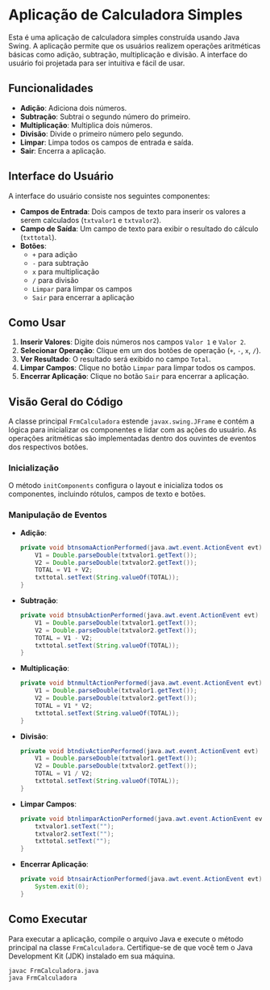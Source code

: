 # Aplicação de Calculadora Simples

Esta é uma aplicação de calculadora simples construída usando Java Swing. A aplicação permite que os usuários realizem operações aritméticas básicas como adição, subtração, multiplicação e divisão. A interface do usuário foi projetada para ser intuitiva e fácil de usar.

## Funcionalidades

- **Adição**: Adiciona dois números.
- **Subtração**: Subtrai o segundo número do primeiro.
- **Multiplicação**: Multiplica dois números.
- **Divisão**: Divide o primeiro número pelo segundo.
- **Limpar**: Limpa todos os campos de entrada e saída.
- **Sair**: Encerra a aplicação.

## Interface do Usuário

A interface do usuário consiste nos seguintes componentes:

- **Campos de Entrada**: Dois campos de texto para inserir os valores a serem calculados (`txtvalor1` e `txtvalor2`).
- **Campo de Saída**: Um campo de texto para exibir o resultado do cálculo (`txttotal`).
- **Botões**:
  - `+` para adição
  - `-` para subtração
  - `x` para multiplicação
  - `/` para divisão
  - `Limpar` para limpar os campos
  - `Sair` para encerrar a aplicação

## Como Usar

1. **Inserir Valores**: Digite dois números nos campos `Valor 1` e `Valor 2`.
2. **Selecionar Operação**: Clique em um dos botões de operação (`+`, `-`, `x`, `/`).
3. **Ver Resultado**: O resultado será exibido no campo `Total`.
4. **Limpar Campos**: Clique no botão `Limpar` para limpar todos os campos.
5. **Encerrar Aplicação**: Clique no botão `Sair` para encerrar a aplicação.

## Visão Geral do Código

A classe principal `FrmCalculadora` estende `javax.swing.JFrame` e contém a lógica para inicializar os componentes e lidar com as ações do usuário. As operações aritméticas são implementadas dentro dos ouvintes de eventos dos respectivos botões.

### Inicialização

O método `initComponents` configura o layout e inicializa todos os componentes, incluindo rótulos, campos de texto e botões.

### Manipulação de Eventos

- **Adição**: 
  ```java
  private void btnsomaActionPerformed(java.awt.event.ActionEvent evt) {
      V1 = Double.parseDouble(txtvalor1.getText());
      V2 = Double.parseDouble(txtvalor2.getText());
      TOTAL = V1 + V2;
      txttotal.setText(String.valueOf(TOTAL));
  }
  ```

- **Subtração**: 
  ```java
  private void btnsubActionPerformed(java.awt.event.ActionEvent evt) {
      V1 = Double.parseDouble(txtvalor1.getText());
      V2 = Double.parseDouble(txtvalor2.getText());
      TOTAL = V1 - V2;
      txttotal.setText(String.valueOf(TOTAL));
  }
  ```

- **Multiplicação**: 
  ```java
  private void btnmultActionPerformed(java.awt.event.ActionEvent evt) {
      V1 = Double.parseDouble(txtvalor1.getText());
      V2 = Double.parseDouble(txtvalor2.getText());
      TOTAL = V1 * V2;
      txttotal.setText(String.valueOf(TOTAL));
  }
  ```

- **Divisão**: 
  ```java
  private void btndivActionPerformed(java.awt.event.ActionEvent evt) {
      V1 = Double.parseDouble(txtvalor1.getText());
      V2 = Double.parseDouble(txtvalor2.getText());
      TOTAL = V1 / V2;
      txttotal.setText(String.valueOf(TOTAL));
  }
  ```

- **Limpar Campos**: 
  ```java
  private void btnlimparActionPerformed(java.awt.event.ActionEvent evt) {
      txtvalor1.setText("");
      txtvalor2.setText("");
      txttotal.setText("");
  }
  ```

- **Encerrar Aplicação**: 
  ```java
  private void btnsairActionPerformed(java.awt.event.ActionEvent evt) {
      System.exit(0);
  }
  ```

## Como Executar

Para executar a aplicação, compile o arquivo Java e execute o método principal na classe `FrmCalculadora`. Certifique-se de que você tem o Java Development Kit (JDK) instalado em sua máquina.

```sh
javac FrmCalculadora.java
java FrmCalculadora
```
